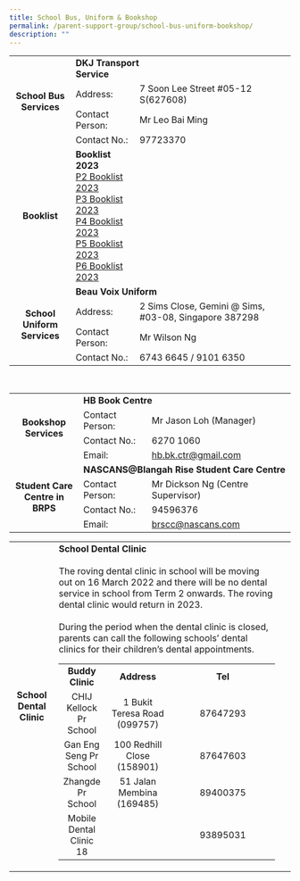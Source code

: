```yaml
---
title: School Bus, Uniform & Bookshop
permalink: /parent-support-group/school-bus-uniform-bookshop/
description: ""
---
```

<div data-node="5c375f4666a41">
<div>
<div>
<table>
<tbody>
<tr>
<td style="text-align: center;" rowspan="4"><strong>School Bus<br />Services</strong></td>
<td colspan="2"><strong>DKJ Transport<br />Service</strong></td>
</tr>
<tr>
<td>Address:</td>
<td>7 Soon Lee Street #05-12 S(627608)</td>
</tr>
<tr>
<td>Contact Person:</td>
<td>Mr Leo Bai Ming</td>
</tr>
<tr>
<td>Contact No.:</td>
<td>97723370</td>
</tr>
<tr>
<td style="text-align: center;"><strong>Booklist</strong></td>
<td><strong>Booklist 2023</strong><br /><a href="/files/P2-Booklist-2023.pdf">P2 Booklist 2023</a><br /><a href="/files/P3-Booklist-2023.pdf">P3 Booklist 2023</a><br /><a href="/files/P4-Booklist-2023.pdf">P4 Booklist 2023</a><br /><a href="/files/P5-Booklist-2023.pdf">P5 Booklist 2023</a><br /><a href="/files/P6-Booklist-2023.pdf">P6 Booklist 2023</a></td>
<td>&nbsp;</td>
</tr>
<tr>
<td style="text-align: center;" rowspan="4"><strong>School Uniform<br />Services</strong></td>
<td colspan="2"><strong>Beau Voix Uniform</strong></td>
</tr>
<tr>
<td>Address:</td>
<td>2 Sims Close, Gemini @ Sims, #03-08, Singapore 387298</td>
</tr>
<tr>
<td>Contact Person:</td>
<td>Mr Wilson Ng</td>
</tr>
<tr>
<td>Contact No.:</td>
<td>6743 6645 / 9101 6350</td>
</tr>
</tbody>
</table>
</div>
</div>
</div>
<div data-node="5da7e68a634cd">
<div>&nbsp;</div>
</div>
<div data-node="5da7e65ca17f2">
<div>
<div>
<table>
<tbody>
<tr>
<td style="text-align: center;" rowspan="4"><strong>Bookshop<br />Services</strong></td>
<td colspan="2"><strong>HB Book Centre</strong></td>
</tr>
<tr>
<td>Contact Person:</td>
<td>Mr Jason Loh (Manager)</td>
</tr>
<tr>
<td>Contact No.:</td>
<td>6270 1060</td>
</tr>
<tr>
<td>Email:</td>
<td><a href="mailto:hb.bk.ctr@gmail.com">hb.bk.ctr@gmail.com</a></td>
</tr>
<tr>
<td style="text-align: center;" rowspan="4"><strong>Student Care<br />Centre in BRPS</strong></td>
<td colspan="2"><strong>NASCANS@Blangah Rise Student Care Centre</strong></td>
</tr>
<tr>
<td>Contact Person:</td>
<td>Mr Dickson Ng (Centre Supervisor)</td>
</tr>
<tr>
<td>Contact No.:</td>
<td>94596376</td>
</tr>
<tr>
<td>Email:</td>
<td><a href="mailto:brscc@nascans.com">brscc@nascans.com</a></td>
</tr>
</tbody>
</table>
<table>
<tbody>
<tr>
<td style="text-align: center;"><strong>School Dental Clinic</strong></td>
<td><strong>School Dental Clinic<br /><br /></strong>The roving dental clinic in school will be moving out on 16 March 2022 and there will be no dental service in school from Term 2 onwards. The roving dental clinic would return in 2023.<br /><br />During the period when the dental clinic is closed, parents can call the following schools&rsquo; dental clinics for their children&rsquo;s dental appointments.
<table>
<tbody>
<tr>
<td style="text-align: center;"><strong>Buddy Clinic</strong></td>
<td style="text-align: center;" width="126"><strong>Address</strong></td>
<td style="text-align: center;" width="249"><strong>Tel</strong></td>
</tr>
<tr>
<td style="text-align: center;">CHIJ Kellock Pr School</td>
<td style="text-align: center;">1 Bukit Teresa Road (099757)</td>
<td style="text-align: center;">87647293</td>
</tr>
<tr>
<td style="text-align: center;">Gan Eng Seng Pr School</td>
<td style="text-align: center;">100 Redhill Close (158901)</td>
<td style="text-align: center;">87647603</td>
</tr>
<tr>
<td style="text-align: center;">Zhangde Pr School</td>
<td style="text-align: center;">51 Jalan Membina (169485)</td>
<td style="text-align: center;">89400375</td>
</tr>
<tr>
<td style="text-align: center;">Mobile Dental Clinic 18</td>
<td style="text-align: center;">&nbsp;</td>
<td style="text-align: center;">93895031</td>
</tr>
</tbody>
</table>
</td>
<td>&nbsp;</td>
</tr>
</tbody>
</table>